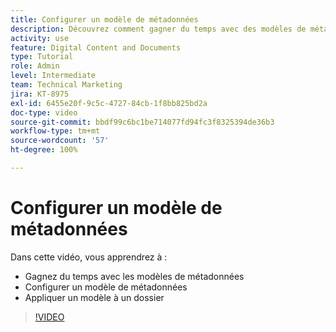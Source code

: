 ```yaml
---
title: Configurer un modèle de métadonnées
description: Découvrez comment gagner du temps avec des modèles de métadonnées, configurer un modèle de métadonnées et appliquer un modèle à un dossier dans [!UICONTROL Workfront DAM].
activity: use
feature: Digital Content and Documents
type: Tutorial
role: Admin
level: Intermediate
team: Technical Marketing
jira: KT-8975
exl-id: 6455e20f-9c5c-4727-84cb-1f8bb825bd2a
doc-type: video
source-git-commit: bbdf99c6bc1be714077fd94fc3f8325394de36b3
workflow-type: tm+mt
source-wordcount: '57'
ht-degree: 100%

---
```


# Configurer un modèle de métadonnées

Dans cette vidéo, vous apprendrez à :

* Gagnez du temps avec les modèles de métadonnées
* Configurer un modèle de métadonnées
* Appliquer un modèle à un dossier

>[!VIDEO](https://video.tv.adobe.com/v/3419480/?quality=12&learn=on&enablevpops=1&captions=fre_fr)
